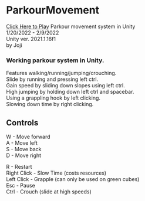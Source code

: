 # ParkourMovement
[Click Here to Play](https://origamijoji.itch.io/parkourmovement)
Parkour movement system in Unity<br/>
1/20/2022 - 2/9/2022<br/>
Unity ver. 2021.1.16f1<br/>
by Joji<br/>

### Working parkour system in Unity.<br/>
Features walking/running/jumping/crouching.<br/>
Slide by running and pressing left ctrl.<br/>
Gain speed by sliding down slopes using left ctrl.<br/>
High jumping by holding down left ctrl and spacebar.<br/>
Using a grappling hook by left clicking.<br/>
Slowing down time by right clicking.<br/>

## Controls
W - Move forward<br/>
A - Move left<br/>
S - Move back<br/>
D - Move right<br/>

R - Restart<br/>
Right Click - Slow Time (costs resources)<br/>
Left Click - Grapple (can only be used on green cubes)<br/>
Esc - Pause<br/>
Ctrl - Crouch (slide at high speeds)<br/>
